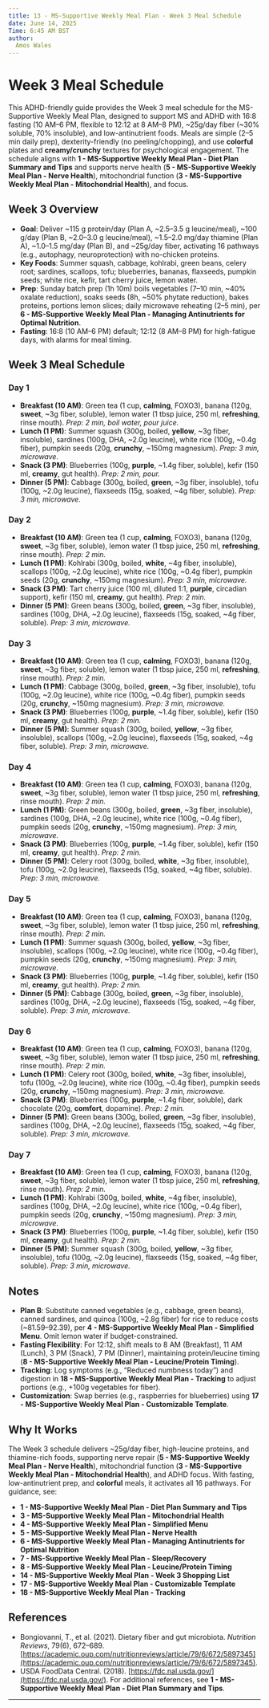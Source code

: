 ```yaml
---
title: 13 - MS-Supportive Weekly Meal Plan - Week 3 Meal Schedule
date: June 14, 2025
Time: 6:45 AM BST
author:
  Amos Wales
---
```


# Week 3 Meal Schedule

This ADHD-friendly guide provides the Week 3 meal schedule for the MS-Supportive Weekly Meal Plan, designed to support MS and ADHD with 16:8 fasting (10 AM–6 PM, flexible to 12:12 at 8 AM–8 PM), ~25g/day fiber (~30% soluble, 70% insoluble), and low-antinutrient foods. Meals are simple (2–5 min daily prep), dexterity-friendly (no peeling/chopping), and use **colorful** plates and **creamy/crunchy** textures for psychological engagement. The schedule aligns with **1 - MS-Supportive Weekly Meal Plan - Diet Plan Summary and Tips** and supports nerve health (**5 - MS-Supportive Weekly Meal Plan - Nerve Health**), mitochondrial function (**3 - MS-Supportive Weekly Meal Plan - Mitochondrial Health**), and focus.

## Week 3 Overview

- **Goal**: Deliver ~115 g protein/day (Plan A, ~2.5–3.5 g leucine/meal), ~100 g/day (Plan B, ~2.0–3.0 g leucine/meal), ~1.5–2.0 mg/day thiamine (Plan A), ~1.0–1.5 mg/day (Plan B), and ~25g/day fiber, activating 16 pathways (e.g., autophagy, neuroprotection) with no-chicken proteins.
- **Key Foods**: Summer squash, cabbage, kohlrabi, green beans, celery root; sardines, scallops, tofu; blueberries, bananas, flaxseeds, pumpkin seeds; white rice, kefir, tart cherry juice, lemon water.
- **Prep**: Sunday batch prep (1h 10m) boils vegetables (7–10 min, ~40% oxalate reduction), soaks seeds (8h, ~50% phytate reduction), bakes proteins, portions lemon slices; daily microwave reheating (2–5 min), per **6 - MS-Supportive Weekly Meal Plan - Managing Antinutrients for Optimal Nutrition**.
- **Fasting**: 16:8 (10 AM–6 PM) default; 12:12 (8 AM–8 PM) for high-fatigue days, with alarms for meal timing.

## Week 3 Meal Schedule

### Day 1
- **Breakfast (10 AM)**: Green tea (1 cup, **calming**, FOXO3), banana (120g, **sweet**, ~3g fiber, soluble), lemon water (1 tbsp juice, 250 ml, **refreshing**, rinse mouth). *Prep: 2 min, boil water, pour juice.*
- **Lunch (1 PM)**: Summer squash (300g, boiled, **yellow**, ~3g fiber, insoluble), sardines (100g, DHA, ~2.0g leucine), white rice (100g, ~0.4g fiber), pumpkin seeds (20g, **crunchy**, ~150mg magnesium). *Prep: 3 min, microwave.*
- **Snack (3 PM)**: Blueberries (100g, **purple**, ~1.4g fiber, soluble), kefir (150 ml, **creamy**, gut health). *Prep: 2 min, pour.*
- **Dinner (5 PM)**: Cabbage (300g, boiled, **green**, ~3g fiber, insoluble), tofu (100g, ~2.0g leucine), flaxseeds (15g, soaked, ~4g fiber, soluble). *Prep: 3 min, microwave.*

### Day 2
- **Breakfast (10 AM)**: Green tea (1 cup, **calming**, FOXO3), banana (120g, **sweet**, ~3g fiber, soluble), lemon water (1 tbsp juice, 250 ml, **refreshing**, rinse mouth). *Prep: 2 min.*
- **Lunch (1 PM)**: Kohlrabi (300g, boiled, **white**, ~4g fiber, insoluble), scallops (100g, ~2.0g leucine), white rice (100g, ~0.4g fiber), pumpkin seeds (20g, **crunchy**, ~150mg magnesium). *Prep: 3 min, microwave.*
- **Snack (3 PM)**: Tart cherry juice (100 ml, diluted 1:1, **purple**, circadian support), kefir (150 ml, **creamy**, gut health). *Prep: 2 min.*
- **Dinner (5 PM)**: Green beans (300g, boiled, **green**, ~3g fiber, insoluble), sardines (100g, DHA, ~2.0g leucine), flaxseeds (15g, soaked, ~4g fiber, soluble). *Prep: 3 min, microwave.*

### Day 3
- **Breakfast (10 AM)**: Green tea (1 cup, **calming**, FOXO3), banana (120g, **sweet**, ~3g fiber, soluble), lemon water (1 tbsp juice, 250 ml, **refreshing**, rinse mouth). *Prep: 2 min.*
- **Lunch (1 PM)**: Cabbage (300g, boiled, **green**, ~3g fiber, insoluble), tofu (100g, ~2.0g leucine), white rice (100g, ~0.4g fiber), pumpkin seeds (20g, **crunchy**, ~150mg magnesium). *Prep: 3 min, microwave.*
- **Snack (3 PM)**: Blueberries (100g, **purple**, ~1.4g fiber, soluble), kefir (150 ml, **creamy**, gut health). *Prep: 2 min.*
- **Dinner (5 PM)**: Summer squash (300g, boiled, **yellow**, ~3g fiber, insoluble), scallops (100g, ~2.0g leucine), flaxseeds (15g, soaked, ~4g fiber, soluble). *Prep: 3 min, microwave.*

### Day 4
- **Breakfast (10 AM)**: Green tea (1 cup, **calming**, FOXO3), banana (120g, **sweet**, ~3g fiber, soluble), lemon water (1 tbsp juice, 250 ml, **refreshing**, rinse mouth). *Prep: 2 min.*
- **Lunch (1 PM)**: Green beans (300g, boiled, **green**, ~3g fiber, insoluble), sardines (100g, DHA, ~2.0g leucine), white rice (100g, ~0.4g fiber), pumpkin seeds (20g, **crunchy**, ~150mg magnesium). *Prep: 3 min, microwave.*
- **Snack (3 PM)**: Blueberries (100g, **purple**, ~1.4g fiber, soluble), kefir (150 ml, **creamy**, gut health). *Prep: 2 min.*
- **Dinner (5 PM)**: Celery root (300g, boiled, **white**, ~3g fiber, insoluble), tofu (100g, ~2.0g leucine), flaxseeds (15g, soaked, ~4g fiber, soluble). *Prep: 3 min, microwave.*

### Day 5
- **Breakfast (10 AM)**: Green tea (1 cup, **calming**, FOXO3), banana (120g, **sweet**, ~3g fiber, soluble), lemon water (1 tbsp juice, 250 ml, **refreshing**, rinse mouth). *Prep: 2 min.*
- **Lunch (1 PM)**: Summer squash (300g, boiled, **yellow**, ~3g fiber, insoluble), scallops (100g, ~2.0g leucine), white rice (100g, ~0.4g fiber), pumpkin seeds (20g, **crunchy**, ~150mg magnesium). *Prep: 3 min, microwave.*
- **Snack (3 PM)**: Blueberries (100g, **purple**, ~1.4g fiber, soluble), kefir (150 ml, **creamy**, gut health). *Prep: 2 min.*
- **Dinner (5 PM)**: Cabbage (300g, boiled, **green**, ~3g fiber, insoluble), sardines (100g, DHA, ~2.0g leucine), flaxseeds (15g, soaked, ~4g fiber, soluble). *Prep: 3 min, microwave.*

### Day 6
- **Breakfast (10 AM)**: Green tea (1 cup, **calming**, FOXO3), banana (120g, **sweet**, ~3g fiber, soluble), lemon water (1 tbsp juice, 250 ml, **refreshing**, rinse mouth). *Prep: 2 min.*
- **Lunch (1 PM)**: Celery root (300g, boiled, **white**, ~3g fiber, insoluble), tofu (100g, ~2.0g leucine), white rice (100g, ~0.4g fiber), pumpkin seeds (20g, **crunchy**, ~150mg magnesium). *Prep: 3 min, microwave.*
- **Snack (3 PM)**: Blueberries (100g, **purple**, ~1.4g fiber, soluble), dark chocolate (20g, **comfort**, dopamine). *Prep: 2 min.*
- **Dinner (5 PM)**: Green beans (300g, boiled, **green**, ~3g fiber, insoluble), sardines (100g, DHA, ~2.0g leucine), flaxseeds (15g, soaked, ~4g fiber, soluble). *Prep: 3 min, microwave.*

### Day 7
- **Breakfast (10 AM)**: Green tea (1 cup, **calming**, FOXO3), banana (120g, **sweet**, ~3g fiber, soluble), lemon water (1 tbsp juice, 250 ml, **refreshing**, rinse mouth). *Prep: 2 min.*
- **Lunch (1 PM)**: Kohlrabi (300g, boiled, **white**, ~4g fiber, insoluble), sardines (100g, DHA, ~2.0g leucine), white rice (100g, ~0.4g fiber), pumpkin seeds (20g, **crunchy**, ~150mg magnesium). *Prep: 3 min, microwave.*
- **Snack (3 PM)**: Blueberries (100g, **purple**, ~1.4g fiber, soluble), kefir (150 ml, **creamy**, gut health). *Prep: 2 min.*
- **Dinner (5 PM)**: Summer squash (300g, boiled, **yellow**, ~3g fiber, insoluble), tofu (100g, ~2.0g leucine), flaxseeds (15g, soaked, ~4g fiber, soluble). *Prep: 3 min, microwave.*

## Notes
- **Plan B**: Substitute canned vegetables (e.g., cabbage, green beans), canned sardines, and quinoa (100g, ~2.8g fiber) for rice to reduce costs (~$81.59–$92.39), per **4 - MS-Supportive Weekly Meal Plan - Simplified Menu**. Omit lemon water if budget-constrained.
- **Fasting Flexibility**: For 12:12, shift meals to 8 AM (Breakfast), 11 AM (Lunch), 3 PM (Snack), 7 PM (Dinner), maintaining protein/leucine timing (**8 - MS-Supportive Weekly Meal Plan - Leucine/Protein Timing**).
- **Tracking**: Log symptoms (e.g., “Reduced numbness today”) and digestion in **18 - MS-Supportive Weekly Meal Plan - Tracking** to adjust portions (e.g., +100g vegetables for fiber).
- **Customization**: Swap berries (e.g., raspberries for blueberries) using **17 - MS-Supportive Weekly Meal Plan - Customizable Template**.

## Why It Works

The Week 3 schedule delivers ~25g/day fiber, high-leucine proteins, and thiamine-rich foods, supporting nerve repair (**5 - MS-Supportive Weekly Meal Plan - Nerve Health**), mitochondrial function (**3 - MS-Supportive Weekly Meal Plan - Mitochondrial Health**), and ADHD focus. With fasting, low-antinutrient prep, and **colorful** meals, it activates all 16 pathways. For guidance, see:
- **1 - MS-Supportive Weekly Meal Plan - Diet Plan Summary and Tips**
- **3 - MS-Supportive Weekly Meal Plan - Mitochondrial Health**
- **4 - MS-Supportive Weekly Meal Plan - Simplified Menu**
- **5 - MS-Supportive Weekly Meal Plan - Nerve Health**
- **6 - MS-Supportive Weekly Meal Plan - Managing Antinutrients for Optimal Nutrition**
- **7 - MS-Supportive Weekly Meal Plan - Sleep/Recovery**
- **8 - MS-Supportive Weekly Meal Plan - Leucine/Protein Timing**
- **14 - MS-Supportive Weekly Meal Plan - Week 3 Shopping List**
- **17 - MS-Supportive Weekly Meal Plan - Customizable Template**
- **18 - MS-Supportive Weekly Meal Plan - Tracking**

## References

- Bongiovanni, T., et al. (2021). Dietary fiber and gut microbiota. *Nutrition Reviews*, 79(6), 672–689. [https://academic.oup.com/nutritionreviews/article/79/6/672/5897345](https://academic.oup.com/nutritionreviews/article/79/6/672/5897345).
- USDA FoodData Central. (2018). [https://fdc.nal.usda.gov/](https://fdc.nal.usda.gov/).
For additional references, see **1 - MS-Supportive Weekly Meal Plan - Diet Plan Summary and Tips**.

---